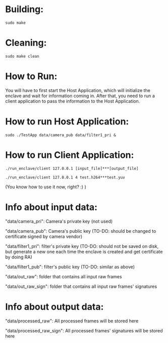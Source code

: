 # Building: 
```
sudo make
```

# Cleaning:
``` 
sudo make clean
```

# How to Run: 
You will have to first start the Host Application, which will initialize the enclave and wait for information coming in. After that, you need to run a client application to pass the information to the Host Application.

# How to run Host Application: 
```
sudo ./TestApp data/camera_pub data/filter1_pri &
```

# How to run Client Application:
```
./run_enclave/client 127.0.0.1 [input_file]***[output_file]
```

```
./run_enclave/client 127.0.0.1 4 test.h264***test.yuv
```
(You know how to use it now, right? :) )

# Info about input data:
"data/camera_pri": Camera's private key (not used)

"data/camera_pub": Camera's public key (TO-DO: should be changed to certificate signed by camera vendor)

"data/filter1_pri": filter's private key (TO-DO: should not be saved on disk, but generate a new one each time the enclave is created and get certificate by doing RA)

"data/filter1_pub": filter's public key (TO-DO: similar as above)

"data/out_raw": folder that contains all input raw frames

"data/out_raw_sign": folder that contains all input raw frames' signatures

# Info about output data:
"data/processed_raw": All processed frames will be stored here

"data/processed_raw_sign": All processed frames' signatures will be stored here